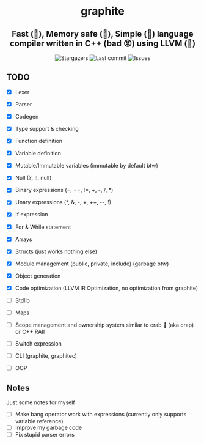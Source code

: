 <div align="center">
    <h1>graphite</h1>
    <h2>Fast (🚀), Memory safe (🚀), Simple (🚀) language compiler written in C++ (bad 😡) using LLVM (🚀)</h2>
</div>

<div align="center">
  <img alt="Stargazers" src="https://img.shields.io/github/stars/budchirp/graphite?style=for-the-badge&colorA=0b1221&colorB=ff8e8e" />
  <img alt="Last commit" src="https://img.shields.io/github/last-commit/budchirp/graphite?style=for-the-badge&colorA=0b1221&colorB=BDB0E4" />
  <img alt="Issues" src="https://img.shields.io/github/issues/budchirp/graphite?style=for-the-badge&colorA=0b1221&colorB=FBC19D" />
</div>

## TODO

- [x] Lexer
- [x] Parser
- [x] Codegen
- [x] Type support & checking
- [x] Function definition
- [x] Variable definition
- [x] Mutable/Immutable variables (immutable by default btw)
- [x] Null (?, !!, null)
- [x] Binary expressions (=, ==, !=, +, -, /, *)
- [x] Unary expressions (*, &, -, +, ++, --, !)
- [x] If expression
- [x] For & While statement
- [x] Arrays
- [x] Structs (just works nothing else)
- [x] Module management (public, private, include) (garbage btw)
- [x] Object generation
- [x] Code optimization (LLVM IR Optimization, no optimization from graphite)

- [ ] Stdlib
- [ ] Maps
- [ ] Scope management and ownership system similar to crab 🦀 (aka crap) or C++ RAII
- [ ] Switch expression
- [ ] CLI (graphite, graphitec)
- [ ] OOP

## Notes

Just some notes for myself

- [ ] Make bang operator work with expressions (currently only supports variable reference)
- [ ] Improve my garbage code
- [ ] Fix stupid parser errors
